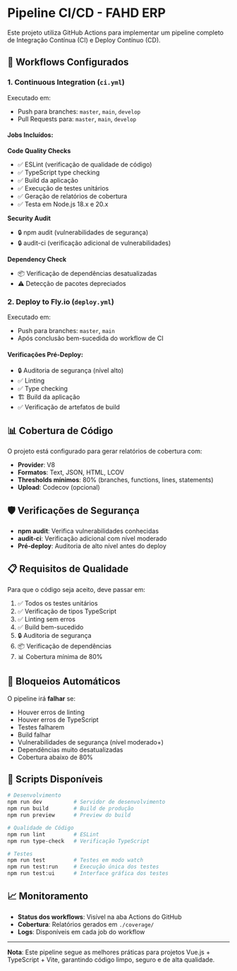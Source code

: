# Pipeline CI/CD - FAHD ERP

Este projeto utiliza GitHub Actions para implementar um pipeline completo de Integração Contínua (CI) e Deploy Contínuo (CD).

## 🚀 Workflows Configurados

### 1. Continuous Integration (`ci.yml`)

Executado em:
- Push para branches: `master`, `main`, `develop`
- Pull Requests para: `master`, `main`, `develop`

#### Jobs Incluídos:

**Code Quality Checks**
- ✅ ESLint (verificação de qualidade de código)
- ✅ TypeScript type checking
- ✅ Build da aplicação
- ✅ Execução de testes unitários
- ✅ Geração de relatórios de cobertura
- ✅ Testa em Node.js 18.x e 20.x

**Security Audit**
- 🔒 npm audit (vulnerabilidades de segurança)
- 🔒 audit-ci (verificação adicional de vulnerabilidades)

**Dependency Check**
- 📦 Verificação de dependências desatualizadas
- ⚠️ Detecção de pacotes depreciados

### 2. Deploy to Fly.io (`deploy.yml`)

Executado em:
- Push para branches: `master`, `main`
- Após conclusão bem-sucedida do workflow de CI

#### Verificações Pré-Deploy:
- 🔒 Auditoria de segurança (nível alto)
- ✅ Linting
- ✅ Type checking
- 🏗️ Build da aplicação
- ✅ Verificação de artefatos de build

## 📊 Cobertura de Código

O projeto está configurado para gerar relatórios de cobertura com:
- **Provider**: V8
- **Formatos**: Text, JSON, HTML, LCOV
- **Thresholds mínimos**: 80% (branches, functions, lines, statements)
- **Upload**: Codecov (opcional)

## 🛡️ Verificações de Segurança

- **npm audit**: Verifica vulnerabilidades conhecidas
- **audit-ci**: Verificação adicional com nível moderado
- **Pré-deploy**: Auditoria de alto nível antes do deploy

## 📋 Requisitos de Qualidade

Para que o código seja aceito, deve passar em:
1. ✅ Todos os testes unitários
2. ✅ Verificação de tipos TypeScript
3. ✅ Linting sem erros
4. ✅ Build bem-sucedido
5. 🔒 Auditoria de segurança
6. 📦 Verificação de dependências
7. 📊 Cobertura mínima de 80%

## 🚫 Bloqueios Automáticos

O pipeline irá **falhar** se:
- Houver erros de linting
- Houver erros de TypeScript
- Testes falharem
- Build falhar
- Vulnerabilidades de segurança (nível moderado+)
- Dependências muito desatualizadas
- Cobertura abaixo de 80%

## 🔧 Scripts Disponíveis

```bash
# Desenvolvimento
npm run dev          # Servidor de desenvolvimento
npm run build        # Build de produção
npm run preview      # Preview do build

# Qualidade de Código
npm run lint         # ESLint
npm run type-check   # Verificação TypeScript

# Testes
npm run test         # Testes em modo watch
npm run test:run     # Execução única dos testes
npm run test:ui      # Interface gráfica dos testes
```

## 📈 Monitoramento

- **Status dos workflows**: Visível na aba Actions do GitHub
- **Cobertura**: Relatórios gerados em `./coverage/`
- **Logs**: Disponíveis em cada job do workflow

---

**Nota**: Este pipeline segue as melhores práticas para projetos Vue.js + TypeScript + Vite, garantindo código limpo, seguro e de alta qualidade.